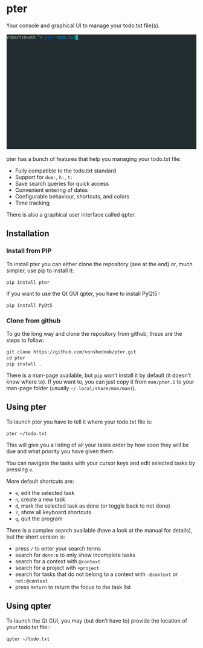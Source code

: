 # pter

Your console and graphical UI to manage your todo.txt file(s).

![](doc/pter-demo.gif)

pter has a bunch of features that help you managing your todo.txt file:

 - Fully compatible to the todo.txt standard
 - Support for `due:`, `h:`, `t:`
 - Save search queries for quick access
 - Convenient entering of dates
 - Configurable behaviour, shortcuts, and colors
 - Time tracking

There is also a graphical user interface called qpter.


## Installation

### Install from PIP

To install pter you can either clone the repository (see at the end) or, much
simpler, use pip to install it:

    pip install pter

If you want to use the Qt GUI qpter, you have to install PyQt5::

    pip install PyQt5


### Clone from github

To go the long way and clone the repository from github, these are the steps
to follow:

    git clone https://github.com/vonshednob/pter.git
    cd pter
    pip install .

There is a man-page available, but `pip` won’t install it by default (it
doesn’t know where to). If you want to, you can just copy it from `man/pter.1`
to your man-page folder (usually `~/.local/share/man/man1`).


## Using pter

To launch pter you have to tell it where your todo.txt file is:

    pter ~/todo.txt

This will give you a listing of all your tasks order by how soon they will be
due and what priority you have given them.

You can navigate the tasks with your cursor keys and edit selected tasks by
pressing `e`.

More default shortcuts are:

 - `e`, edit the selected task
 - `n`, create a new task
 - `d`, mark the selected task as done (or toggle back to not done)
 - `?`, show all keyboard shortcuts
 - `q`, quit the program

There is a complex search available (have a look at the manual for details), but the short version is:

 - press `/` to enter your search terms
 - search for `done:n` to only show incomplete tasks
 - search for a context with `@context`
 - search for a project with `+project`
 - search for tasks that do not belong to a context with `-@context` or `not:@context`
 - press `Return` to return the focus to the task list


## Using qpter

To launch the Qt GUI, you may (but don’t have to) provide the location of your
todo.txt file::

    qpter ~/todo.txt

